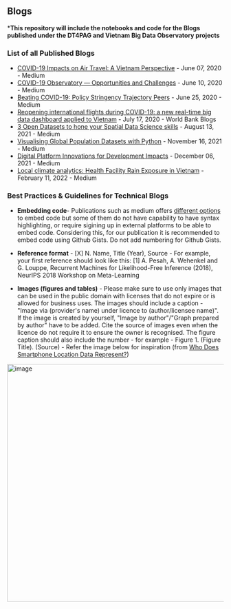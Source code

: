 ## Blogs

***This repository will include the notebooks and code for the Blogs published under the DT4PAG and Vietnam Big Data Observatory projects**

### List of all Published Blogs
- [COVID-19 Impacts on Air Travel: A Vietnam Perspective](https://medium.com/covid-19bigdataobservatory/covid-19-impacts-on-air-travel-a-vietnam-perspective-56f566d5a4c0) - June 07, 2020 - Medium
- [COVID-19 Observatory — Opportunities and Challenges](https://medium.com/covid-19bigdataobservatory/covid-19-observatory-opportunities-and-challenges-8af0ef49ec52) - June 10, 2020 - Medium
- [Beating COVID-19: Policy Stringency Trajectory Peers](https://medium.com/covid-19bigdataobservatory/beating-covid-19-policy-stringency-trajectory-peers-f10768349ac1) - June 25, 2020 - Medium
- [Reopening international flights during COVID-19: a new real-time big data dashboard applied to Vietnam](https://blogs.worldbank.org/eastasiapacific/reopening-international-flights-during-covid-19-new-real-time-big-data-dashboard) - July 17, 2020 - World Bank Blogs
- [3 Open Datasets to hone your Spatial Data Science skills](https://parvathykrishnank.medium.com/3-open-datasets-to-hone-your-spatial-data-science-skills-17e3f4694d3d) - August 13, 2021 - Medium
- [Visualising Global Population Datasets with Python](https://towardsdatascience.com/visualising-global-population-datasets-with-python-c87bcfc8c6a6) - November 16, 2021 - Medium
- [Digital Platform Innovations for Development Impacts](https://python.plainenglish.io/digital-platform-innovations-for-development-impacts-aad457d588b1) - December 06, 2021 - Medium
- [Local climate analytics: Health Facility Rain Exposure in Vietnam](https://medium.com/towards-data-science/local-climate-analytics-health-facility-rain-exposure-in-vietnam-6f7a40442e83) - February 11, 2022 - Medium

### Best Practices & Guidelines for Technical Blogs

- **Embedding code**- Publications such as medium offers [different options](https://medium.com/@aryamurali/embed-code-in-medium-e95b839cfdda) to embed code but some of them do not have capability to have syntax highlighting, or require sigining up in external platforms to be able to embed code. Considering this, for our publication it is recommended to embed code using Github Gists. Do not add numbering for Github Gists.

- **Reference format** - [X] N. Name, Title (Year), Source - For example, your first reference should look like this: [1] A. Pesah, A. Wehenkel and G. Louppe, Recurrent Machines for Likelihood-Free Inference (2018), NeurIPS 2018 Workshop on Meta-Learning

- **Images (figures and tables)** - Please make sure to use only images that can be used in the public domain with licenses that do not expire or is allowed for business uses. The images should include a caption - "Image via (provider's name) under licence to (author/licensee name)". If the image is created by yourself, "Image by author"/"Graph prepared by author" have to be added. Cite the source of images even when the licence do not require it to ensure the owner is recognised. The figure caption should also include the number - for example - Figure 1. (Figure Title). (Source) - Refer the image below for inspiration (from [Who Does Smartphone Location Data Represent?](https://towardsdatascience.com/small-districts-big-data-who-does-geo-referenced-mobility-data-represent-78212ca004f6))

<img width="552" alt="image" src="https://user-images.githubusercontent.com/42402451/146925086-29f50b98-a40c-4f5f-a776-aa8b6e3a76f9.png">



